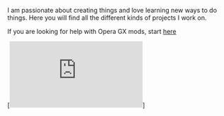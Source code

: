 I am passionate about creating things and love learning new ways to do things. Here you will find all the different kinds of projects I work on.<br>

<!--   Check out an overview of my certifications [here](https://drive.google.com/drive/folders/1yMjCuIsqHyhrRV2d2e4-h2xbEhaRichc?usp=drive_link)<br>   -->

If you are looking for help with Opera GX mods, start [here](https://github.com/mr-jamz/opera-gx-mods)<br>

[<iframe src="https://tryhackme.com/api/v2/badges/public-profile?userPublicId=5716850" style='border:none;'></iframe>]
